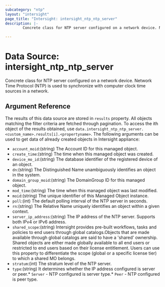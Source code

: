 ```yaml
---
subcategory: "ntp"
layout: "intersight"
page_title: "Intersight: intersight_ntp_ntp_server"
description: |-
        Concrete class for NTP server configured on a network device. Network Time Protocol (NTP) is used to synchronize with computer clock time sources in a network.

---
```


# Data Source: intersight_ntp_ntp_server
Concrete class for NTP server configured on a network device. Network Time Protocol (NTP) is used to synchronize with computer clock time sources in a network.
## Argument Reference
The results of this data source are stored in `results` property.
All objects matching the filter criteria are fetched through pagination.
To access the ith object of the results obtained, use `data.intersight_ntp_ntp_server.<custom_name>.results[i].<propertyname>`.
The following arguments can be used to get data of already created objects in Intersight appliance:
* `account_moid`:(string) The Account ID for this managed object. 
* `create_time`:(string) The time when this managed object was created. 
* `device_mo_id`:(string) The database identifier of the registered device of an object. 
* `dn`:(string) The Distinguished Name unambiguously identifies an object in the system. 
* `domain_group_moid`:(string) The DomainGroup ID for this managed object. 
* `mod_time`:(string) The time when this managed object was last modified. 
* `moid`:(string) The unique identifier of this Managed Object instance. 
* `poll`:(int) The default polling interval of the NTP server in seconds. 
* `rn`:(string) The Relative Name uniquely identifies an object within a given context. 
* `server_ip_address`:(string) The IP address of the NTP server. Supports both IPv4 or IPv6 address. 
* `shared_scope`:(string) Intersight provides pre-built workflows, tasks and policies to end users through global catalogs.Objects that are made available through global catalogs are said to have a 'shared' ownership. Shared objects are either made globally available to all end users or restricted to end users based on their license entitlement. Users can use this property to differentiate the scope (global or a specific license tier) to which a shared MO belongs. 
* `stratum`:(int) The stratum level of the NTP server. 
* `type`:(string) It determines whether the IP address configured is server or peer.* `Server` - NTP configured is server type.* `Peer` - NTP configured is peer type. 
 
